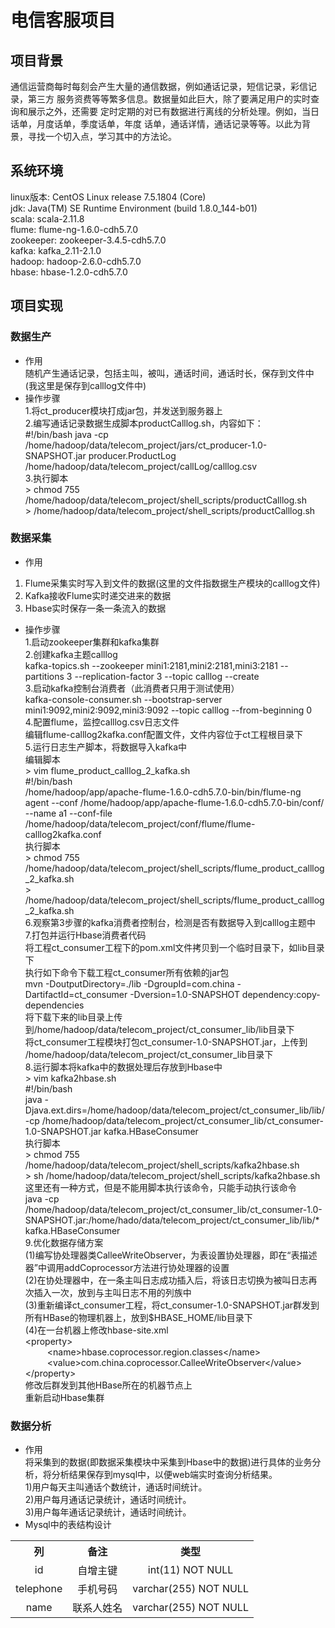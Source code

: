 # 电信客服项目
## 项目背景
通信运营商每时每刻会产生大量的通信数据，例如通话记录，短信记录，彩信记录，第三方
服务资费等等繁多信息。数据量如此巨大，除了要满足用户的实时查询和展示之外，还需要
定时定期的对已有数据进行离线的分析处理。例如，当日话单，月度话单，季度话单，年度
话单，通话详情，通话记录等等。以此为背景，寻找一个切入点，学习其中的方法论。
 
## 系统环境
linux版本: CentOS Linux release 7.5.1804 (Core)   
jdk: Java(TM) SE Runtime Environment (build 1.8.0_144-b01)  
scala: scala-2.11.8  
flume: flume-ng-1.6.0-cdh5.7.0  
zookeeper: zookeeper-3.4.5-cdh5.7.0  
kafka: kafka_2.11-2.1.0  
hadoop: hadoop-2.6.0-cdh5.7.0  
hbase: hbase-1.2.0-cdh5.7.0  

## 项目实现
### 数据生产
* 作用<br>
随机产生通话记录，包括主叫，被叫，通话时间，通话时长，保存到文件中(我这里是保存到calllog文件中)  
* 操作步骤  
1.将ct_producer模块打成jar包，并发送到服务器上  
2.编写通话记录数据生成脚本productCalllog.sh，内容如下：<br>
\#!/bin/bash
java -cp /home/hadoop/data/telecom_project/jars/ct_producer-1.0-SNAPSHOT.jar producer.ProductLog /home/hadoop/data/telecom_project/callLog/calllog.csv  
3.执行脚本  
\> chmod 755 /home/hadoop/data/telecom_project/shell_scripts/productCalllog.sh  
\> /home/hadoop/data/telecom_project/shell_scripts/productCalllog.sh
### 数据采集
* 作用<br>
1. Flume采集实时写入到文件的数据(这里的文件指数据生产模块的calllog文件)
2. Kafka接收Flume实时递交进来的数据<br>
3. Hbase实时保存一条一条流入的数据<br>
* 操作步骤<br>
1.启动zookeeper集群和kafka集群<br>
2.创建kafka主题calllog<br>
kafka-topics.sh --zookeeper mini1:2181,mini2:2181,mini3:2181 --partitions 3 --replication-factor 3 --topic calllog --create<br>
3.启动kafka控制台消费者（此消费者只用于测试使用）<br>
kafka-console-consumer.sh --bootstrap-server mini1:9092,mini2:9092,mini3:9092 --topic calllog --from-beginning 0<br>
4.配置flume，监控calllog.csv日志文件<br>
编辑flume-calllog2kafka.conf配置文件，文件内容位于ct工程根目录下<br>
5.运行日志生产脚本，将数据导入kafka中<br>
编辑脚本<br>
\> vim flume_product_calllog_2_kafka.sh  
\#!/bin/bash  
/home/hadoop/app/apache-flume-1.6.0-cdh5.7.0-bin/bin/flume-ng agent --conf /home/hadoop/app/apache-flume-1.6.0-cdh5.7.0-bin/conf/ --name a1 --conf-file /home/hadoop/data/telecom_project/conf/flume/flume-calllog2kafka.conf  
执行脚本<br>
\> chmod 755 /home/hadoop/data/telecom_project/shell_scripts/flume_product_calllog_2_kafka.sh  
\> /home/hadoop/data/telecom_project/shell_scripts/flume_product_calllog_2_kafka.sh  
6.观察第3步骤的kafka消费者控制台，检测是否有数据导入到calllog主题中  
7.打包并运行Hbase消费者代码  
将工程ct_consumer工程下的pom.xml文件拷贝到一个临时目录下，如lib目录下  
执行如下命令下载工程ct_consumer所有依赖的jar包  
mvn -DoutputDirectory=./lib -DgroupId=com.china -DartifactId=ct_consumer -Dversion=1.0-SNAPSHOT dependency:copy-dependencies  
将下载下来的lib目录上传到/home/hadoop/data/telecom_project/ct_consumer_lib/lib目录下  
将ct_consumer工程模块打包ct_consumer-1.0-SNAPSHOT.jar，上传到
/home/hadoop/data/telecom_project/ct_consumer_lib目录下  
8.运行脚本将kafka中的数据处理后存放到Hbase中  
\> vim kafka2hbase.sh  
\#!/bin/bash  
java -Djava.ext.dirs=/home/hadoop/data/telecom_project/ct_consumer_lib/lib/ -cp /home/hadoop/data/telecom_project/ct_consumer_lib/ct_consumer-1.0-SNAPSHOT.jar kafka.HBaseConsumer  
执行脚本<br>
\> chmod 755 /home/hadoop/data/telecom_project/shell_scripts/kafka2hbase.sh  
\> sh /home/hadoop/data/telecom_project/shell_scripts/kafka2hbase.sh  
这里还有一种方式，但是不能用脚本执行该命令，只能手动执行该命令  
java -cp /home/hadoop/data/telecom_project/ct_consumer_lib/ct_consumer-1.0-SNAPSHOT.jar:/home/hado/data/telecom_project/ct_consumer_lib/lib/* kafka.HBaseConsumer  
9.优化数据存储方案  
(1)编写协处理器类CalleeWriteObserver，为表设置协处理器，即在“表描述器”中调用addCoprocessor方法进行协处理器的设置  
(2)在协处理器中，在一条主叫日志成功插入后，将该日志切换为被叫日志再次插入一次，放到与主叫日志不用的列族中  
(3)重新编译ct_consumer工程，将ct_consumer-1.0-SNAPSHOT.jar群发到所有HBase的物理机器上，放到$HBASE_HOME/lib目录下  
(4)在一台机器上修改hbase-site.xml  
\<property>  
&ensp;&ensp;&ensp;&ensp;&ensp;\<name>hbase.coprocessor.region.classes\</name>  
&ensp;&ensp;&ensp;&ensp;&ensp;\<value>com.china.coprocessor.CalleeWriteObserver\</value>  
\</property>  
修改后群发到其他HBase所在的机器节点上<br>
重新启动Hbase集群
### 数据分析
* 作用<br>
将采集到的数据(即数据采集模块中采集到Hbase中的数据)进行具体的业务分析，将分析结果保存到mysql中，以便web端实时查询分析结果。<br>
1)用户每天主叫通话个数统计，通话时间统计。<br>
2)用户每月通话记录统计，通话时间统计。<br>
3)用户每年通话记录统计，通话时间统计。<br>
* Mysql中的表结构设计<br>
<table style="text-align:center">
<tr><th>列</th><th>备注</th><th>类型</th></tr>
<tr><td style="text-align: center;">id</td><td style="text-align: center;">自增主键</td><td style="text-align: center;">int(11) NOT NULL</td></tr>
<tr><td style="text-align: center;">telephone</td><td style="text-align: center;">手机号码</td><td style="text-align: center;">varchar(255) NOT NULL</td></tr>
<tr><td style="text-align: center;">name</td><td style="text-align: center;">联系人姓名</td><td style="text-align: center;">varchar(255) NOT NULL</td></tr>
</table>
